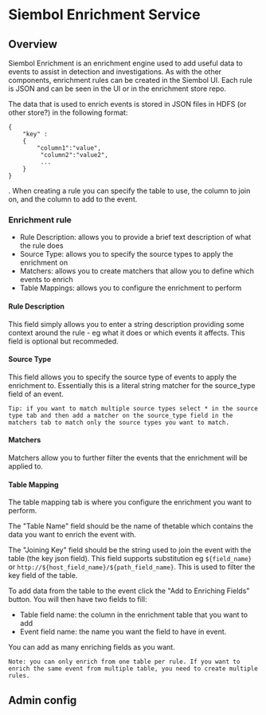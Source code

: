 # Siembol Enrichment Service
## Overview
Siembol Enrichment is an enrichment engine used to add useful data to events to assist in detection and investigations. As with the other components, enrichment rules can be created in the Siembol UI. Each rule is JSON and can be seen in the UI or in the enrichment store repo. 

The data that is used to enrich events is stored in JSON files in HDFS (or other store?) in the following format: 
```
{ 
    "key" :
    {
        "column1":"value",
         "column2":"value2",
         ...
    }
}
 ``` 

. When creating a  rule you can specify the table to use, the column to join on, and the column to add to the event.


### Enrichment rule 
 - Rule Description: allows you to provide a brief text description of what the rule does
 - Source Type: allows you to specify the source types to apply the enrichment on
 - Matchers: allows you to create matchers that allow you to define which events to enrich
 - Table Mappings: allows you to configure the enrichment to perform

 
 #### Rule Description
 This field simply allows you to enter a string description providing some context around the rule - eg what it does or which events it affects. This field is optional but recommeded.


 #### Source Type
 This field allows you to specify the source type of events to apply the enrichment to. Essentially this is a literal string matcher for the source_type field of an event. 

 ``` 
 Tip: if you want to match multiple source types select * in the source type tab and then add a matcher on the source_type field in the matchers tab to match only the source types you want to match. 
 ```

#### Matchers
Matchers allow you to further filter the events that the enrichment will be applied to. 


#### Table Mapping
The table mapping tab is where you configure the enrichment you want to perform.

The "Table Name" field should be the name of thetable which contains the data you want to enrich the event with. 

The "Joining Key" field should be the string used to join the event with the table (the key json field). This field supports substitution eg `${field_name}` or `http://${host_field_name}/${path_field_name}`. This is used to filter the key field of the table. 

To add data from the table to the event click the "Add to Enriching Fields" button. You will then have two fields to fill:
- Table field name: the column in the enrichment table that you want to add
- Event field name: the name you want the field to have in event.

You can add as many enriching fields as you want. 

```
Note: you can only enrich from one table per rule. If you want to enrich the same event from multiple table, you need to create multiple rules.
```
## Admin config